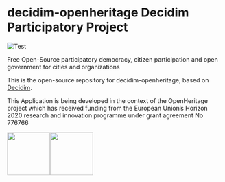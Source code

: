 # decidim-openheritage Decidim Participatory Project

![Test](https://github.com/Platoniq/decidim-openheritage/workflows/Test/badge.svg)

Free Open-Source participatory democracy, citizen participation and open government for cities and organizations

This is the open-source repository for decidim-openheritage, based on [Decidim](https://github.com/decidim/decidim).


This Application is being developed in the context of the OpenHeritage project which has received funding from the European Union’s Horizon 2020 research and innovation programme under grant agreement No 776766

<div style="display: flex">
<img height=100 src="app/assets/images/europe-flag.png"/>
<img height=100 src="app/assets/images/oh-logo-white.png"/>
</div>
